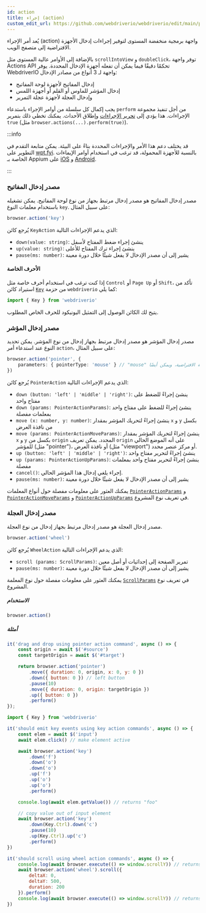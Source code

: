 ```yaml
---
id: action
title: إجراء (action)
custom_edit_url: https://github.com/webdriverio/webdriverio/edit/main/packages/webdriverio/src/commands/browser/action.ts
---
```


يُعد أمر الإجراء (action) واجهة برمجية منخفضة المستوى لتوفير إجراءات إدخال الأجهزة الافتراضية إلى متصفح الويب.

بالإضافة إلى الأوامر عالية المستوى مثل `scrollIntoView` و `doubleClick`، توفر واجهة Actions API تحكمًا دقيقًا فيما يمكن أن تفعله أجهزة الإدخال المحددة. يوفر WebdriverIO واجهة لـ 3 أنواع من مصادر الإدخال:

- إدخال المفاتيح لأجهزة لوحة المفاتيح
- إدخال المؤشر للماوس أو القلم أو أجهزة اللمس
- وإدخال العجلة لأجهزة عجلة التمرير

يجب إكمال كل سلسلة من أوامر الإجراء باستدعاء `perform` من أجل تنفيذ مجموعة الإجراءات. هذا يؤدي إلى [تحرير الإجراءات](https://w3c.github.io/webdriver/#release-actions) وإطلاق الأحداث. يمكنك تخطي ذلك بتمرير `true` (مثل `browser.actions(...).perform(true)`).

:::info

قد يختلف دعم هذا الأمر والإجراءات المحددة بناءً على البيئة. يمكن متابعة التقدم في التطوير على [wpt.fyi](https://wpt.fyi/results/webdriver/tests/perform_actions?label=experimental&label=master&aligned).
بالنسبة للأجهزة المحمولة، قد ترغب في استخدام أوامر الإيماءات الخاصة بـ Appium على [iOS](https://github.com/appium/appium-xcuitest-driver#mobile-pinch)
و [Android](https://github.com/appium/appium-uiautomator2-driver#mobile-gesture-commands).

:::

### مصدر إدخال المفاتيح

مصدر إدخال المفاتيح هو مصدر إدخال مرتبط بجهاز من نوع لوحة المفاتيح. يمكن تشغيله باستخدام معلمات النوع `key`. على سبيل المثال:

```ts
browser.action('key')
```

يُرجع كائن `KeyAction` الذي يدعم الإجراءات التالية:

- `down(value: string)`: ينشئ إجراء ضغط المفتاح لأسفل
- `up(value: string)`: ينشئ إجراء ترك المفتاح للأعلى
- `pause(ms: number)`: يشير إلى أن مصدر الإدخال لا يفعل شيئًا خلال دورة معينة

#### الأحرف الخاصة

إذا كنت ترغب في استخدام أحرف خاصة مثل `Control` أو `Page Up` أو `Shift`، تأكد من استيراد كائن
[`Key`](https://github.com/webdriverio/webdriverio/blob/main/packages/webdriverio/src/constants.ts#L352-L417)
من حزمة `webdriverio` كما يلي:

```ts
import { Key } from 'webdriverio'
```

يتيح لك الكائن الوصول إلى التمثيل اليونيكود للحرف الخاص المطلوب.

### مصدر إدخال المؤشر

مصدر إدخال المؤشر هو مصدر إدخال مرتبط بجهاز إدخال من نوع المؤشر. يمكن تحديد النوع عند استدعاء أمر `action`، على سبيل المثال:

```ts
browser.action('pointer', {
    parameters: { pointerType: 'mouse' } // "mouse" هي القيمة الافتراضية، ويمكن أيضًا: "pen" أو "touch"
})
```

يُرجع كائن `PointerAction` الذي يدعم الإجراءات التالية:

- `down (button: 'left' | 'middle' | 'right')`: ينشئ إجراءً للضغط على مفتاح واحد
- `down (params: PointerActionParams)`: ينشئ إجراءً للضغط على مفتاح واحد بمعلمات مفصلة
- `move (x: number, y: number)`: ينشئ إجراءً لتحريك المؤشر بمقدار `x` و `y` بكسل من نافذة العرض
- `move (params: PointerActionMoveParams)`: ينشئ إجراءً لتحريك المؤشر بمقدار `x` و `y` بكسل من `origin` المحدد. يمكن تعريف `origin` على أنه الموضع الحالي للمؤشر (مثل "pointer")، أو نافذة العرض (مثل "viewport") أو مركز عنصر محدد.
- `up (button: 'left' | 'middle' | 'right')`: ينشئ إجراءً لتحرير مفتاح واحد
- `up (params: PointerActionUpParams)`: ينشئ إجراءً لتحرير مفتاح واحد بمعلمات مفصلة
- `cancel()`: إجراء يلغي إدخال هذا المؤشر الحالي.
- `pause(ms: number)`: يشير إلى أن مصدر الإدخال لا يفعل شيئًا خلال دورة معينة

يمكنك العثور على معلومات مفصلة حول أنواع المعلمات [`PointerActionParams`](https://github.com/webdriverio/webdriverio/blob/8ca026c75bf7c27ef9d574f0ec48d8bc13658602/packages/webdriverio/src/utils/actions/pointer.ts#L20-L35) و [`PointerActionMoveParams`](https://github.com/webdriverio/webdriverio/blob/8ca026c75bf7c27ef9d574f0ec48d8bc13658602/packages/webdriverio/src/utils/actions/pointer.ts#L20-L42) و [`PointerActionUpParams`](https://github.com/webdriverio/webdriverio/blob/8ca026c75bf7c27ef9d574f0ec48d8bc13658602/packages/webdriverio/src/utils/actions/pointer.ts#L13-L19) في تعريف نوع المشروع.

### مصدر إدخال العجلة

مصدر إدخال العجلة هو مصدر إدخال مرتبط بجهاز إدخال من نوع العجلة.

```ts
browser.action('wheel')
```

يُرجع كائن `WheelAction` الذي يدعم الإجراءات التالية:

- `scroll (params: ScrollParams)`: تمرير الصفحة إلى إحداثيات أو أصل معين
- `pause(ms: number)`: يشير إلى أن مصدر الإدخال لا يفعل شيئًا خلال دورة معينة

يمكنك العثور على معلومات مفصلة حول نوع المعلمة [`ScrollParams`](https://github.com/webdriverio/webdriverio/blob/8ca026c75bf7c27ef9d574f0ec48d8bc13658602/packages/webdriverio/src/utils/actions/wheel.ts#L4-L29) في تعريف نوع المشروع.

##### الاستخدام

```js
browser.action()
```

##### أمثلة

```js title="pointer-action.js"
it('drag and drop using pointer action command', async () => {
    const origin = await $('#source')
    const targetOrigin = await $('#target')

    return browser.action('pointer')
        .move({ duration: 0, origin, x: 0, y: 0 })
        .down({ button: 0 }) // left button
        .pause(10)
        .move({ duration: 0, origin: targetOrigin })
        .up({ button: 0 })
        .perform()
});
```

```js title="key-action.js"
import { Key } from 'webdriverio'

it('should emit key events using key action commands', async () => {
    const elem = await $('input')
    await elem.click() // make element active

    await browser.action('key')
        .down('f')
        .down('o')
        .down('o')
        .up('f')
        .up('o')
        .up('o')
        .perform()

    console.log(await elem.getValue()) // returns "foo"

    // copy value out of input element
    await browser.action('key')
        .down(Key.Ctrl).down('c')
        .pause(10)
        .up(Key.Ctrl).up('c')
        .perform()
})
```

```js title="wheel-action.js"
it('should scroll using wheel action commands', async () => {
    console.log(await browser.execute(() => window.scrollY)) // returns 0
    await browser.action('wheel').scroll({
        deltaX: 0,
        deltaY: 500,
        duration: 200
    }).perform()
    console.log(await browser.execute(() => window.scrollY)) // returns 500
})
```